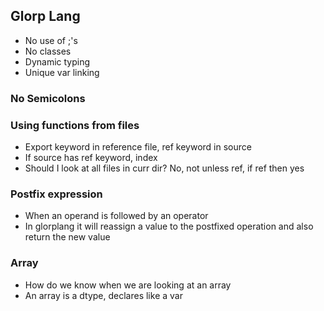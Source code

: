 ## Glorp Lang
- No use of ;'s
- No classes
- Dynamic typing
- Unique var linking

### No Semicolons

### Using functions from files
- Export keyword in reference file, ref keyword in source
- If source has ref keyword, index 
- Should I look at all files in curr dir? No, not unless ref, if ref then yes

### Postfix expression
- When an operand is followed by an operator
- In glorplang it will reassign a value to the postfixed operation and also return the new value

### Array
- How do we know when we are looking at an array
- An array is a dtype, declares like a var